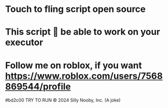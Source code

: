 # Touch to fling script open source
# This script 💯 be able to work on your executor
# Follow me on roblox, if you want https://www.roblox.com/users/7568869544/profile
#bd2c00 TRY TO RUN
© 2024 Silly Nooby, Inc. (A joke)

